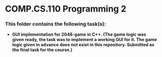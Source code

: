 # COMP.CS.110 Programming 2

### This folder contains the following task(s):

- **GUI implementation for 2048-game in C++. (The game logic was given ready, the task was to implement a working GUI for it. The game logic given in advance does not exist in this repository. Submitted as the final task for the course.)**
